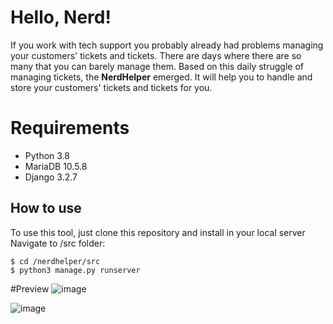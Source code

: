 # Hello, Nerd!
If you work with tech support you probably already had problems managing your customers' tickets and tickets. There are days where there are so many that you can barely manage them. Based on this daily struggle of managing tickets, the **NerdHelper** emerged. It will help you to handle and store your customers' tickets and tickets for you.

# Requirements

- Python 3.8
- MariaDB 10.5.8
- Django 3.2.7

## How to use
To use this tool, just clone this repository and install in your local server
Navigate to /src folder: 

```
$ cd /nerdhelper/src
$ python3 manage.py runserver
```

#Preview
![image](https://user-images.githubusercontent.com/64340912/135770785-928686fd-d272-46b7-b859-6e0f0aa93067.png)


![image](https://user-images.githubusercontent.com/64340912/135770769-829b98d5-d6fd-4122-ada1-744b3413b084.png)
